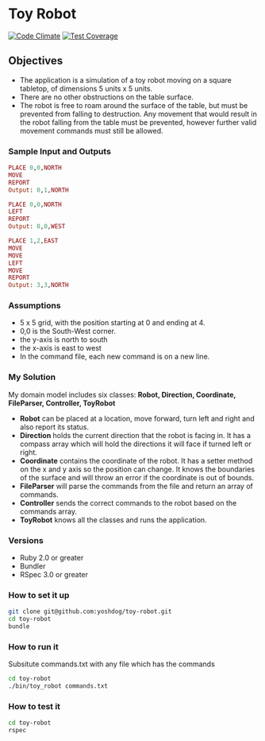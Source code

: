 # Toy Robot
[![Code Climate](https://codeclimate.com/github/yoshdog/toy-robot/badges/gpa.svg)](https://codeclimate.com/github/yoshdog/toy-robot)
[![Test Coverage](https://codeclimate.com/github/yoshdog/toy-robot/badges/coverage.svg)](https://codeclimate.com/github/yoshdog/toy-robot)

## Objectives
* The application is a simulation of a toy robot moving on a square tabletop, of dimensions 5 units x 5 units.
* There are no other obstructions on the table surface.
* The robot is free to roam around the surface of the table, but must be prevented from falling to destruction. Any movement
that would result in the robot falling from the table must be prevented, however further valid movement commands must still
be allowed.

### Sample Input and Outputs
```ruby
PLACE 0,0,NORTH
MOVE
REPORT
Output: 0,1,NORTH

PLACE 0,0,NORTH
LEFT
REPORT
Output: 0,0,WEST

PLACE 1,2,EAST
MOVE
MOVE
LEFT
MOVE
REPORT
Output: 3,3,NORTH
```

### Assumptions
+ 5 x 5 grid, with the position starting at 0 and ending at 4.
+ 0,0 is the South-West corner.
+ the y-axis is north to south
+ the x-axis is east to west
+ In the command file, each new command is on a new line.

### My Solution
My domain model includes six classes: **Robot, Direction, Coordinate, FileParser, Controller, ToyRobot**
+ **Robot** can be placed at a location, move forward, turn left and right and also report its status.
+ **Direction** holds the current direction that the robot is facing in. It has a compass array which will hold the directions it will face if turned left or right.
+ **Coordinate** contains the coordinate of the robot. It has a setter method on the x and y axis so the position can change. It knows the boundaries of the surface and will throw an error if the coordinate is out of bounds.
+ **FileParser** will parse the commands from the file and return an array of commands.
+ **Controller** sends the correct commands to the robot based on the commands array.
+ **ToyRobot** knows all the classes and runs the application.

### Versions
+ Ruby 2.0 or greater
+ Bundler
+ RSpec 3.0 or greater

### How to set it up
```sh
git clone git@github.com:yoshdog/toy-robot.git
cd toy-robot
bundle
```

### How to run it
Subsitute commands.txt with any file which has the commands

```sh
cd toy-robot
./bin/toy_robot commands.txt
```

### How to test it
```sh
cd toy-robot
rspec
```